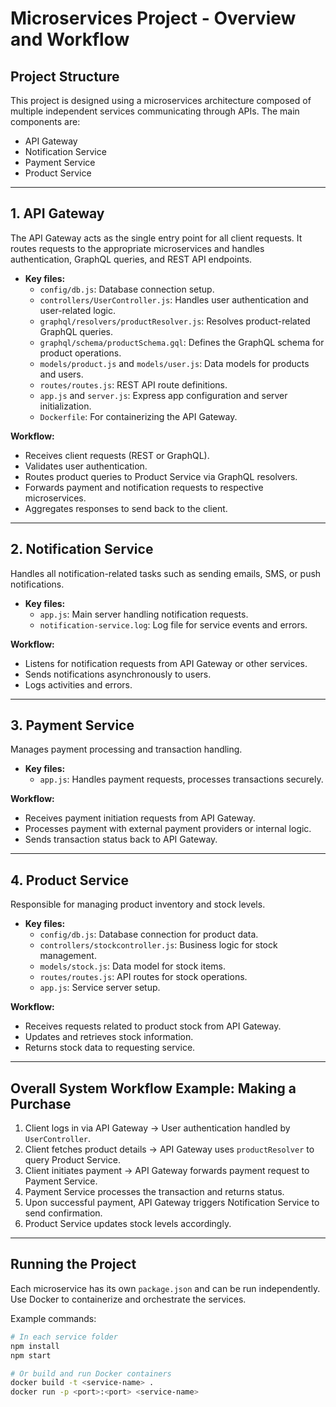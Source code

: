 # Microservices Project - Overview and Workflow

## Project Structure

This project is designed using a microservices architecture composed of multiple independent services communicating through APIs. The main components are:

- API Gateway
- Notification Service
- Payment Service
- Product Service

---

## 1. API Gateway

The API Gateway acts as the single entry point for all client requests. It routes requests to the appropriate microservices and handles authentication, GraphQL queries, and REST API endpoints.

- **Key files:**
  - `config/db.js`: Database connection setup.
  - `controllers/UserController.js`: Handles user authentication and user-related logic.
  - `graphql/resolvers/productResolver.js`: Resolves product-related GraphQL queries.
  - `graphql/schema/productSchema.gql`: Defines the GraphQL schema for product operations.
  - `models/product.js` and `models/user.js`: Data models for products and users.
  - `routes/routes.js`: REST API route definitions.
  - `app.js` and `server.js`: Express app configuration and server initialization.
  - `Dockerfile`: For containerizing the API Gateway.

**Workflow:**

- Receives client requests (REST or GraphQL).
- Validates user authentication.
- Routes product queries to Product Service via GraphQL resolvers.
- Forwards payment and notification requests to respective microservices.
- Aggregates responses to send back to the client.

---

## 2. Notification Service

Handles all notification-related tasks such as sending emails, SMS, or push notifications.

- **Key files:**
  - `app.js`: Main server handling notification requests.
  - `notification-service.log`: Log file for service events and errors.

**Workflow:**

- Listens for notification requests from API Gateway or other services.
- Sends notifications asynchronously to users.
- Logs activities and errors.

---

## 3. Payment Service

Manages payment processing and transaction handling.

- **Key files:**
  - `app.js`: Handles payment requests, processes transactions securely.

**Workflow:**

- Receives payment initiation requests from API Gateway.
- Processes payment with external payment providers or internal logic.
- Sends transaction status back to API Gateway.

---

## 4. Product Service

Responsible for managing product inventory and stock levels.

- **Key files:**
  - `config/db.js`: Database connection for product data.
  - `controllers/stockcontroller.js`: Business logic for stock management.
  - `models/stock.js`: Data model for stock items.
  - `routes/routes.js`: API routes for stock operations.
  - `app.js`: Service server setup.

**Workflow:**

- Receives requests related to product stock from API Gateway.
- Updates and retrieves stock information.
- Returns stock data to requesting service.

---

## Overall System Workflow Example: Making a Purchase

1. Client logs in via API Gateway → User authentication handled by `UserController`.
2. Client fetches product details → API Gateway uses `productResolver` to query Product Service.
3. Client initiates payment → API Gateway forwards payment request to Payment Service.
4. Payment Service processes the transaction and returns status.
5. Upon successful payment, API Gateway triggers Notification Service to send confirmation.
6. Product Service updates stock levels accordingly.

---

## Running the Project

Each microservice has its own `package.json` and can be run independently. Use Docker to containerize and orchestrate the services.

Example commands:

```bash
# In each service folder
npm install
npm start

# Or build and run Docker containers
docker build -t <service-name> .
docker run -p <port>:<port> <service-name>
